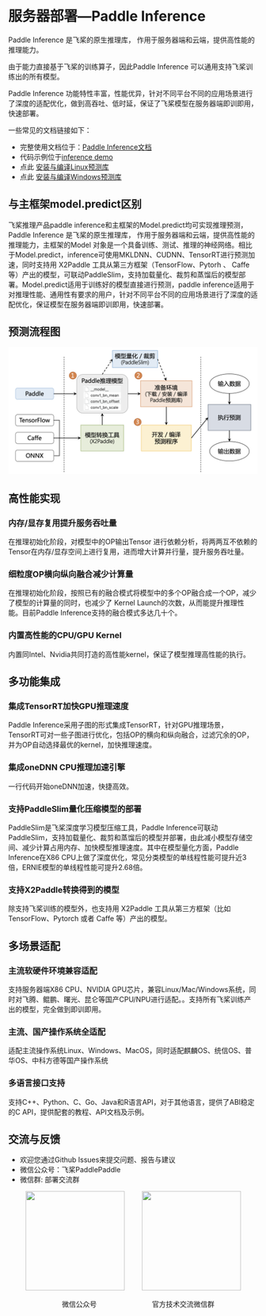 # 服务器部署—Paddle Inference

Paddle Inference 是飞桨的原生推理库， 作用于服务器端和云端，提供高性能的推理能力。

由于能力直接基于飞桨的训练算子，因此Paddle Inference 可以通用支持飞桨训练出的所有模型。

Paddle Inference 功能特性丰富，性能优异，针对不同平台不同的应用场景进行了深度的适配优化，做到高吞吐、低时延，保证了飞桨模型在服务器端即训即用，快速部署。

一些常见的文档链接如下：
- 完整使用文档位于：[Paddle Inference文档](https://paddle-inference.readthedocs.io/en/latest/index.html)
- 代码示例位于[inference demo](https://github.com/PaddlePaddle/Paddle-Inference-Demo)
- 点此 [安装与编译Linux预测库](https://paddleinference.paddlepaddle.org.cn/user_guides/download_lib.html)
- 点此 [安装与编译Windows预测库](https://paddleinference.paddlepaddle.org.cn/user_guides/download_lib.html#windows)

## 与主框架model.predict区别

飞桨推理产品paddle inference和主框架的Model.predict均可实现推理预测，Paddle Inference 是飞桨的原生推理库， 作用于服务器端和云端，提供高性能的推理能力，主框架的Model 对象是一个具备训练、测试、推理的神经网络。相比于Model.predict，inference可使用MKLDNN、CUDNN、TensorRT进行预测加速，同时支持用 X2Paddle 工具从第三方框架（TensorFlow、Pytorh 、 Caffe 等）产出的模型，可联动PaddleSlim，支持加载量化、裁剪和蒸馏后的模型部署。Model.predict适用于训练好的模型直接进行预测，paddle inference适用于对推理性能、通用性有要求的用户，针对不同平台不同的应用场景进行了深度的适配优化，保证模型在服务器端即训即用，快速部署。

## 预测流程图

![](./images/inference.png)

## 高性能实现

### 内存/显存复用提升服务吞吐量

在推理初始化阶段，对模型中的OP输出Tensor 进行依赖分析，将两两互不依赖的Tensor在内存/显存空间上进行复用，进而增大计算并行量，提升服务吞吐量。

### 细粒度OP横向纵向融合减少计算量

在推理初始化阶段，按照已有的融合模式将模型中的多个OP融合成一个OP，减少了模型的计算量的同时，也减少了 Kernel Launch的次数，从而能提升推理性能。目前Paddle Inference支持的融合模式多达几十个。

### 内置高性能的CPU/GPU Kernel

内置同Intel、Nvidia共同打造的高性能kernel，保证了模型推理高性能的执行。

## 多功能集成

### 集成TensorRT加快GPU推理速度

Paddle Inference采用子图的形式集成TensorRT，针对GPU推理场景，TensorRT可对一些子图进行优化，包括OP的横向和纵向融合，过滤冗余的OP，并为OP自动选择最优的kernel，加快推理速度。

### 集成oneDNN CPU推理加速引擎

一行代码开始oneDNN加速，快捷高效。

### 支持PaddleSlim量化压缩模型的部署

PaddleSlim是飞桨深度学习模型压缩工具，Paddle Inference可联动PaddleSlim，支持加载量化、裁剪和蒸馏后的模型并部署，由此减小模型存储空间、减少计算占用内存、加快模型推理速度。其中在模型量化方面，Paddle Inference在X86 CPU上做了深度优化，常见分类模型的单线程性能可提升近3倍，ERNIE模型的单线程性能可提升2.68倍。

### 支持X2Paddle转换得到的模型

除支持飞桨训练的模型外，也支持用 X2Paddle 工具从第三方框架（比如 TensorFlow、Pytorch 或者 Caffe 等）产出的模型。

## 多场景适配

### 主流软硬件环境兼容适配

支持服务器端X86 CPU、NVIDIA GPU芯片，兼容Linux/Mac/Windows系统，同时对飞腾、鲲鹏、曙光、昆仑等国产CPU/NPU进行适配。。支持所有飞桨训练产出的模型，完全做到即训即用。

### 主流、国产操作系统全适配

适配主流操作系统Linux、Windows、MacOS，同时适配麒麟OS、统信OS、普华OS、中科方德等国产操作系统

### 多语言接口支持

支持C++、Python、C、Go、Java和R语言API，对于其他语言，提供了ABI稳定的C API，提供配套的教程、API文档及示例。

## 交流与反馈

- 欢迎您通过Github Issues来提交问题、报告与建议
- 微信公众号：飞桨PaddlePaddle
- 微信群: 部署交流群

<p align="center"><img width="200" height="200"  src="https://user-images.githubusercontent.com/45189361/64117959-1969de80-cdc9-11e9-84f7-e1c2849a004c.jpeg"/>&#8194;&#8194;&#8194;&#8194;&#8194;<img width="200" height="200" margin="500" src="https://github.com/PaddlePaddle/FluidDoc/blob/develop/doc/paddle/guides/05_inference_deployment/inference/images/wechat.png?raw=true"/></p>
<p align="center">  &#8194;&#8194;&#8194;微信公众号&#8194;&#8194;&#8194;&#8194;&#8194;&#8194;&#8194;&#8194;&#8194;&#8194;&#8194;&#8194;&#8194;&#8194;&#8194;&#8194;官方技术交流微信群</p>
